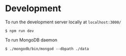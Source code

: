 # Development

To run the development server locally at `localhost:3000/`

```
$ npm run dev
```

To run MongoDB daemon

```
$ ./mongodb/bin/mongod --dbpath ./data
```
